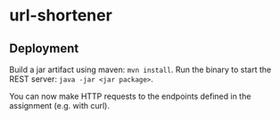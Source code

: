 # url-shortener

## Deployment

Build a jar artifact using maven: `mvn install`. Run the binary to start the REST server: `java -jar <jar package>`.

You can now make HTTP requests to the endpoints defined in the assignment (e.g. with curl).
